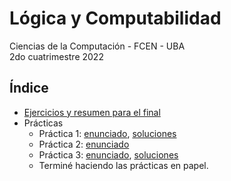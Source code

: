 # Lógica y Computabilidad

Ciencias de la Computación - FCEN - UBA\
2do cuatrimestre 2022

## Índice

- [Ejercicios y resumen para el final](./Final)
- Prácticas
  - Práctica 1: [enunciado](Prácticas/Enunciados/Práctica1.pdf), [soluciones](Prácticas/Soluciones/Práctica1/Práctica1.pdf)
  - Práctica 2: [enunciado](Prácticas/Enunciados/Práctica2.pdf)
  - Práctica 3: [enunciado](Prácticas/Enunciados/Práctica3.pdf), [soluciones](Prácticas/Soluciones/Práctica3/Práctica3.pdf)
  - Terminé haciendo las prácticas en papel.
